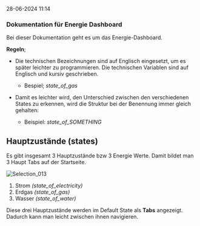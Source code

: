 28-06-2024 11:14

### Dokumentation für Energie Dashboard

Bei dieser Dokumentation geht es um das Energie-Dashboard. 

**Regeln**;
* Die technischen Bezeichnungen sind auf Englisch eingesetzt, um es später leichter zu programmieren. Die technischen Variablen sind auf Englisch und kursiv geschrieben. 
	* Bespiel; *state_of_gas*

* Damit es leichter wird, den Unterschied zwischen den verschiedenen States zu erkennen, wird die Struktur bei der Benennung immer gleich gehalten:
	* Beispiel: _state_of_SOMETHING_


## Hauptzustände (states)

Es gibt insgesamt 3 Hauptzustände bzw 3 Energie Werte.
Damit bildet man 3 Haupt Tabs auf der Startseite.

![Selection_013](https://github.com/yusufscelik/Dokumentation/assets/95184239/abbfcaf5-3078-44e8-8c5b-3fccd9251540)

1. Strom *(state_of_electricity)* <br>
2. Erdgas *(state_of_gas)* <br>
3. Wasser *(state_of_water)* <br>
   
Diese drei Hauptzustände werden im Default State als **Tabs** angezeigt. Dadurch kann man leicht zwischen ihnen navigieren.

